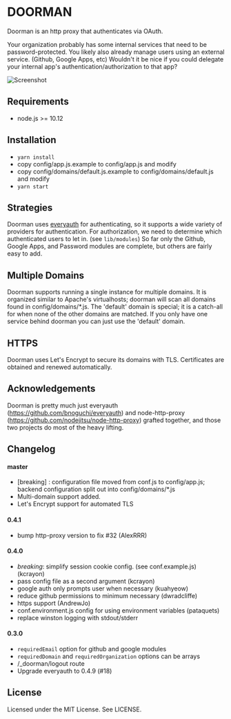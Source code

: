 # DOORMAN

Doorman is an http proxy that authenticates via OAuth.

Your organization probably has some internal services that need to be
password-protected. You likely also already manage users using an external
service. (Github, Google Apps, etc) Wouldn't it be nice if you could
delegate your internal app's authentication/authorization to that app?

![Screenshot](http://cl.ly/253L0I1S2i190X3m1M1Q/Image%202012.01.15%204:15:52%20AM.png)

## Requirements

- node.js >= 10.12

## Installation

- `yarn install`
- copy config/app.js.example to config/app.js and modify
- copy config/domains/default.js.example to config/domains/default.js and modify
- `yarn start`

## Strategies

Doorman uses [everyauth](https://github.com/bnoguchi/everyauth) for authenticating,
so it supports a wide variety of providers for authentication. For authorization,
we need to determine which authenticated users to let in. (see `lib/modules`) So
far only the Github, Google Apps, and Password modules are complete, but others are
fairly easy to add.

## Multiple Domains

Doorman supports running a single instance for multiple domains. It is organized
similar to Apache's virtualhosts; doorman will scan all domains found in
config/domains/\*.js. The 'default' domain is special; it is a catch-all for when
none of the other domains are matched. If you only have one service behind doorman
you can just use the 'default' domain.

## HTTPS

Doorman uses Let's Encrypt to secure its domains with TLS. Certificates are obtained and renewed automatically.

## Acknowledgements

Doorman is pretty much just everyauth (https://github.com/bnoguchi/everyauth) and
node-http-proxy (https://github.com/nodejitsu/node-http-proxy) grafted together,
and those two projects do most of the heavy lifting.

## Changelog

#### master

- [breaking] : configuration file moved from conf.js to config/app.js; backend
  configuration split out into config/domains/\*.js
- Multi-domain support added.
- Let's Encrypt support for automated TLS

#### 0.4.1

- bump http-proxy version to fix #32 (AlexRRR)

#### 0.4.0

- _breaking_: simplify session cookie config. (see conf.example.js) (kcrayon)
- pass config file as a second argument (kcrayon)
- google auth only prompts user when necessary (kuahyeow)
- reduce github permissions to minimum necessary (dwradcliffe)
- https support (AndrewJo)
- conf.environment.js config for using environment variables (pataquets)
- replace winston logging with stdout/stderr

#### 0.3.0

- `requiredEmail` option for github and google modules
- `requiredDomain` and `requiredOrganization` options can be arrays
- /\_doorman/logout route
- Upgrade everyauth to 0.4.9 (#18)

## License

Licensed under the MIT License. See LICENSE.

